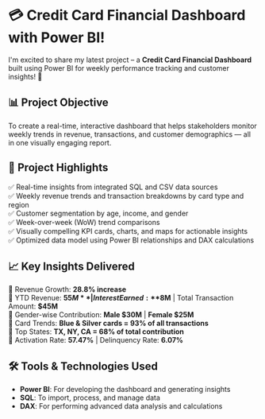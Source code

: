 # 💳 Credit Card Financial Dashboard with Power BI!

I'm excited to share my latest project – a **Credit Card Financial Dashboard** built using Power BI for weekly performance tracking and customer insights! 🚀

## 📊 Project Objective

To create a real-time, interactive dashboard that helps stakeholders monitor weekly trends in revenue, transactions, and customer demographics — all in one visually engaging report.

## 📌 Project Highlights

✅ Real-time insights from integrated SQL and CSV data sources  
✅ Weekly revenue trends and transaction breakdowns by card type and region  
✅ Customer segmentation by age, income, and gender  
✅ Week-over-week (WoW) trend comparisons  
✅ Visually compelling KPI cards, charts, and maps for actionable insights  
✅ Optimized data model using Power BI relationships and DAX calculations  

## 📈 Key Insights Delivered

🔹 Revenue Growth: **28.8% increase**  
🔹 YTD Revenue: **$55M** | Interest Earned: **$8M** | Total Transaction Amount: **$45M**  
🔹 Gender-wise Contribution: **Male $30M** | **Female $25M**  
🔹 Card Trends: **Blue & Silver cards = 93% of all transactions**  
🔹 Top States: **TX, NY, CA = 68% of total contribution**  
🔹 Activation Rate: **57.47%** | Delinquency Rate: **6.07%**  

## 🛠️ Tools & Technologies Used

- **Power BI**: For developing the dashboard and generating insights  
- **SQL**: To import, process, and manage data  
- **DAX**: For performing advanced data analysis and calculations  


